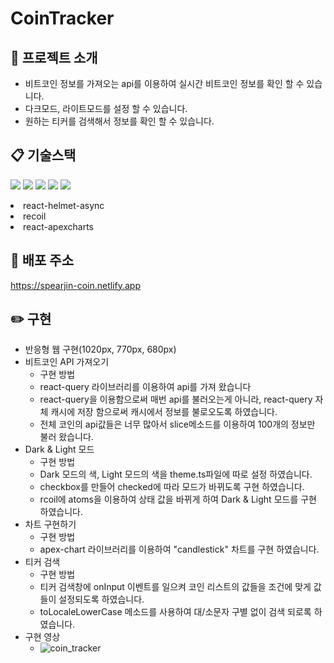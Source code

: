 # CoinTracker

## :raised_hands: 프로젝트 소개
* 비트코인 정보를 가져오는 api를 이용하여 실시간 비트코인 정보를 확인 할 수 있습니다.
* 다크모드, 라이트모드를 설정 할 수 있습니다.
* 원하는 티커를 검색해서 정보를 확인 할 수 있습니다.

## :clipboard: 기술스택
<img src="https://img.shields.io/badge/react-61DAFB?style=for-the-badge&logo=react&logoColor=black"> <img src="https://img.shields.io/badge/typescript-3A74C0?style=for-the-badge&logo=typescript&logoColor=white"> <img src="https://img.shields.io/badge/styled_components-DB7093?style=for-the-badge&logo=styled-components&logoColor=white"> <img src="https://img.shields.io/badge/react_router-C03F41?style=for-the-badge&logo=reactrouter&logoColor=white"> <img src="https://img.shields.io/badge/react_query-F03E50?style=for-the-badge&logo=reactquery&logoColor=white"> <li>react-helmet-async</li> <li>recoil</li> <li>react-apexcharts</li>

## :paperclip: 배포 주소
https://spearjin-coin.netlify.app

## :pencil2: 구현
  * 반응형 웹 구현(1020px, 770px, 680px)
  * 비트코인 API 가져오기
    * 구현 방법
     * react-query 라이브러리를 이용하여 api를 가져 왔습니다
     * react-query을 이용함으로써 매번 api를 불러오는게 아니라, react-query 자체 캐시에 저장 함으로써 캐시에서 정보를 불로오도록 하였습니다.
     * 전체 코인의 api값들은 너무 많아서 slice메소드를 이용하여 100개의 정보만 불러 왔습니다.
  * Dark & Light 모드
    * 구현 방법
     * Dark 모드의 색, Light 모드의 색을 theme.ts파일에 따로 설정 하였습니다.
     * checkbox를 만들어 checked에 따라 모드가 바뀌도록 구현 하였습니다.
     * rcoil에 atoms을 이용하여 상태 값을 바뀌게 하여 Dark & Light 모드를 구현 하였습니다.
  * 차트 구현하기
    * 구현 방법
     * apex-chart 라이브러리를 이용하여 "candlestick" 차트를 구현 하였습니다.
  * 티커 검색
    * 구현 방법
     * 티커 검색창에 onInput 이벤트를 일으켜 코인 리스트의 값들을 조건에 맞게 값들이 설정되도록 하였습니다.
     * toLocaleLowerCase 메소드를 사용하여 대/소문자 구별 없이 검색 되로록 하였습니다.
  * 구현 영상
    * ![coin_tracker](https://user-images.githubusercontent.com/87363129/158095978-519b665f-56b5-40c4-a9a5-06de9adcf082.gif)

